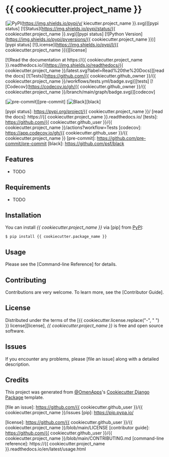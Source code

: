# {{ cookiecutter.project_name }}

[![PyPI](https://img.shields.io/pypi/v/ kiecutter.project_name }}.svg)][pypi status]
[![Status](https://img.shields.io/pypi/status/{{ cookiecutter.project_name }}.svg)][pypi status]
[![Python Version](https://img.shields.io/pypi/pyversions/{{ cookiecutter.project_name }})][pypi status]
[![License](https://img.shields.io/pypi/l/{{ cookiecutter.project_name }})][license]

[![Read the documentation at https://{{ cookiecutter.project_name }}.readthedocs.io/](https://img.shields.io/readthedocs/{{ cookiecutter.project_name }}/latest.svg?label=Read%20the%20Docs)][read the docs]
[![Tests](https://github.com/{{ cookiecutter.github_owner }}/{{ cookiecutter.project_name }}/workflows/tests.yml/badge.svg)][tests]
[![Codecov](https://codecov.io/gh/{{ cookiecutter.github_owner }}/{{ cookiecutter.project_name }}/branch/main/graph/badge.svg)][codecov]

[![pre-commit](https://img.shields.io/badge/pre--commit-enabled-brightgreen?logo=pre-commit&logoColor=white)][pre-commit]
[![Black](https://img.shields.io/badge/code%20style-black-000000.svg)][black]

[pypi status]: https://pypi.org/project/{{ cookiecutter.project_name }}/
[read the docs]: https://{{ cookiecutter.project_name }}.readthedocs.io/
[tests]: https://github.com/{{ cookiecutter.github_user }}/{{ cookiecutter.project_name }}/actions?workflow=Tests
[codecov]: https://app.codecov.io/gh/{{ cookiecutter.github_user }}/{{ cookiecutter.project_name }}
[pre-commit]: https://github.com/pre-commit/pre-commit
[black]: https://github.com/psf/black

## Features

- TODO

## Requirements

- TODO

## Installation

You can install _{{ cookiecutter.project_name }}_ via [pip] from [PyPI]:

```console
$ pip install {{ cookiecutter.package_name }}
```

## Usage

Please see the [Command-line Reference] for details.

## Contributing

Contributions are very welcome.
To learn more, see the [Contributor Guide].

## License

Distributed under the terms of the [{{ cookiecutter.license.replace("-", " ") }} license][license],
_{{ cookiecutter.project_name }}_ is free and open source software.

## Issues

If you encounter any problems,
please [file an issue] along with a detailed description.

## Credits

This project was generated from [@OmenApps]'s [Cookiecutter Django Package] template.

[@omenapps]: https://github.com/OmenApps
[pypi]: https://pypi.org/
[cookiecutter django package]: https://github.com/OmenApps/cookiecutter-django-package
[file an issue]: https://github.com/{{ cookiecutter.github_user }}/{{ cookiecutter.project_name }}/issues
[pip]: https://pip.pypa.io/

<!-- github-only -->

[license]: https://github.com/{{ cookiecutter.github_user }}/{{ cookiecutter.project_name }}/blob/main/LICENSE
[contributor guide]: https://github.com/{{ cookiecutter.github_user }}/{{ cookiecutter.project_name }}/blob/main/CONTRIBUTING.md
[command-line reference]: https://{{ cookiecutter.project_name }}.readthedocs.io/en/latest/usage.html
